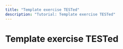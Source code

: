 ```yaml
---
title: "Template exercise TESTed"
description: "Tutorial: Template exercise TESTed"
---
```


# Template exercise TESTed
